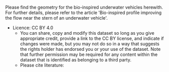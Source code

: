 Please find the geometry for the bio-inspired underwater vehicles herewith.
For further details, please refer to the article 'Bio-inspired profile improving the flow near the stern of an underwater vehicle'.


- Licence: CC BY 4.0
  - You can share, copy and modify this dataset so long as you give appropriate credit, provide a link to the CC BY license, and indicate if changes were made, but you may not do so in a way that suggests the rights holder has endorsed you or your use of the dataset. Note that further permission may be required for any content within the dataset that is identified as belonging to a third party.
  - Please cite literature: 
